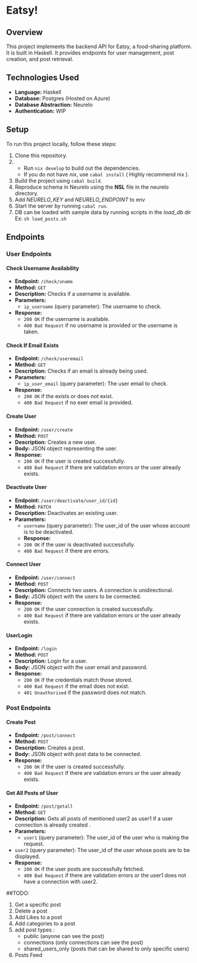
# Eatsy!

## Overview

This project implements the backend API for Eatsy, a food-sharing platform. It is built in Haskell. It provides endpoints for user management, post creation, and post retrieval.

## Technologies Used

- **Language:** Haskell
- **Database:** Postgres (Hosted on Azure)
- **Database Abstraction:** Neurelo
- **Authentication:** WIP

## Setup

To run this project locally, follow these steps:

1. Clone this repository.
2. - Run `nix develop` to build out the dependencies.
   - If you do not have *nix*, use `cabal install` ( Highly recommend nix ).
3. Build the project  using `cabal build`.
4. Reproduce schema in Neurelo  using the **NSL** file in the neurelo directory.
5. Add *NEURELO_KEY* and *NEURELO_ENDPOINT* to env 
6. Start the server by running `cabal run`.
7. DB can be loaded with sample data by running scripts in the *load_db* dir
    Ex: `sh load_posts.sh`

## Endpoints

### User Endpoints

#### Check Username Availability

- **Endpoint:** `/check/uname`
- **Method:** `GET`
- **Description:** Checks if a username is available.
- **Parameters:**
  - `ip_username` (query parameter): The username to check.
- **Response:**
  - `200 OK` if the username is available.
  - `400 Bad Request` if no username is provided or the username is taken.

#### Check If Email Exists

- **Endpoint:** `/check/useremail`
- **Method:** `GET`
- **Description:** Checks if an email is already being used.
- **Parameters:**
  - `ip_user_email` (query parameter): The user email to check.
- **Response:**
  - `200 OK` if the exists or does not exist.
  - `400 Bad Request` if no exer email is provided.

#### Create User

- **Endpoint:** `/user/create`
- **Method:** `POST`
- **Description:** Creates a new user.
- **Body:** JSON object representing the user.
- **Response:**
  - `200 OK` if the user is created successfully.
  - `400 Bad Request` if there are validation errors or the user already exists.

#### Deactivate User

- **Endpoint:** `/user/deactivate/user_id/{id}`
- **Method:** `PATCH`
- **Description:** Deactivates an existing user.
- **Parameters:**
  - `username` (query parameter): The user_id of the user whose account is to be deactivated.
  - **Response:**
  - `200 OK` if the user is deactivated successfully.
  - `400 Bad Request` if there are errors.
 
#### Connect User

- **Endpoint:** `/user/connect`
- **Method:** `POST`
- **Description:** Connects two users. A connection is unidirectional.
- **Body:** JSON object with the users to be connected.
- **Response:**
  - `200 OK` if the user connection is created successfully.
  - `400 Bad Request` if there are validation errors or the user already exists.

#### UserLogin

- **Endpoint:** `/login`
- **Method:** `POST`
- **Description:** Login for a user.
- **Body:** JSON object with the user email and password.
- **Response:**
  - `200 OK` if the credentials match those stored.
  - `400 Bad Request` if the email does not exist.
  - `401 Unauthorised` if the password does not match.


### Post Endpoints

#### Create Post


- **Endpoint:** `/post/connect`
- **Method:** `POST`
- **Description:** Creates a post.
- **Body:** JSON object with post data to be connected.
- **Response:**
  - `200 OK` if the user is created successfully.
  - `400 Bad Request` if there are validation errors or the user already exists.
 
#### Get All Posts of User


- **Endpoint:** `/post/getall`
- **Method:** `GET`
- **Description:** Gets all posts of mentioned user2 as user1 if a user connection is already created .
- **Parameters:**
  - `user1` (query parameter): The user_id of the user who is making the request.
 - `user2` (query parameter): The user_id of the user whose posts are to be displayed.
- **Response:**
  - `200 OK` if the user posts are successfully fetched.
  - `400 Bad Request` if there are validation errors or the user1 does not have a connection with user2.

##TODO:
1. Get a specific post
2. Delete a post
3. Add Likes to a post
4. Add categories to a post
5. add post types :
    - public (anyone can see the post)
    - connections (only connections can see the post)
    - shared_users_only (posts that can be shared to only specific users)
6. Posts Feed
